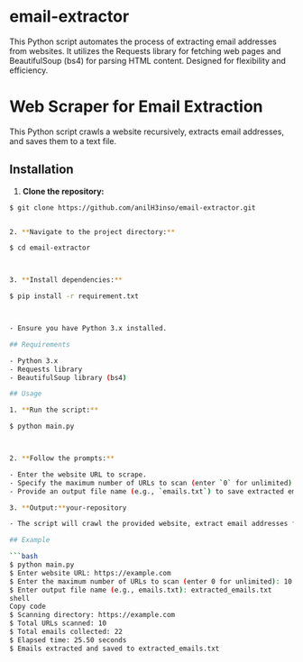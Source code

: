 # email-extractor
 This Python script automates the process of extracting email addresses from websites. It utilizes the Requests library for fetching web pages and BeautifulSoup (bs4) for parsing HTML content. Designed for flexibility and efficiency.

# Web Scraper for Email Extraction

This Python script crawls a website recursively, extracts email addresses, and saves them to a text file.

## Installation

1. **Clone the repository:**
```bash
$ git clone https://github.com/anilH3inso/email-extractor.git


2. **Navigate to the project directory:**

$ cd email-extractor



3. **Install dependencies:**

$ pip install -r requirement.txt



- Ensure you have Python 3.x installed.

## Requirements

- Python 3.x
- Requests library
- BeautifulSoup library (bs4)

## Usage

1. **Run the script:**

$ python main.py



2. **Follow the prompts:**

- Enter the website URL to scrape.
- Specify the maximum number of URLs to scan (enter `0` for unlimited).
- Provide an output file name (e.g., `emails.txt`) to save extracted email addresses.

3. **Output:**your-repository

- The script will crawl the provided website, extract email addresses from each page, and save them to the specified output file.

## Example

```bash
$ python main.py
$ Enter website URL: https://example.com
$ Enter the maximum number of URLs to scan (enter 0 for unlimited): 10
$ Enter output file name (e.g., emails.txt): extracted_emails.txt
shell
Copy code
$ Scanning directory: https://example.com
$ Total URLs scanned: 10
$ Total emails collected: 22
$ Elapsed time: 25.50 seconds
$ Emails extracted and saved to extracted_emails.txt
